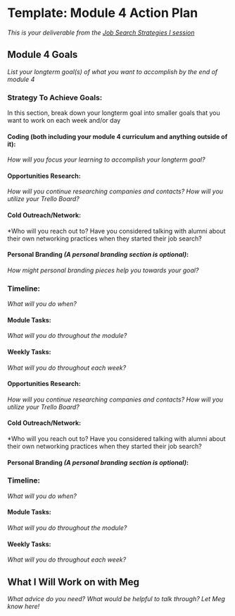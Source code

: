 # Template: Module 4 Action Plan 
*This is your deliverable from the [Job Search Strategies I session](/module_three/job_search_strategies_i.md)*

## Module 4 Goals

*List your longterm goal(s) of what you want to accomplish by the end of module 4*


### Strategy To Achieve Goals:
In this section, break down your longterm goal into smaller goals that you want to work on each week and/or day


#### Coding (both including your module 4 curriculum and anything outside of it):

*How will you focus your learning to accomplish your longterm goal?*
  
#### Opportunities Research:
*How will you continue researching companies and contacts? How will you utilize your Trello Board?* 

#### Cold Outreach/Network:
*Who will you reach out to? Have you considered talking with alumni about their own networking practices when they started their job search?

#### Personal Branding *(A personal branding section is optional)*:
*How might personal branding pieces help you towards your goal?*

### Timeline:
*What will you do when?*
  
#### Module Tasks:
*What will you do throughout the module?*

#### Weekly Tasks:
*What will you do throughout each week?*

#### Opportunities Research:
*How will you continue researching companies and contacts? How will you utilize your Trello Board?* 


#### Cold Outreach/Network:
*Who will you reach out to? Have you considered talking with alumni about their own networking practices when they started their job search?


#### Personal Branding *(A personal branding section is optional)*:


### Timeline:
*What will you do when?*

  
#### Module Tasks:
*What will you do throughout the module?*


#### Weekly Tasks:
*What will you do throughout each week?*


## What I Will Work on with Meg
*What advice do you need? What would be helpful to talk through? Let Meg know here!*



